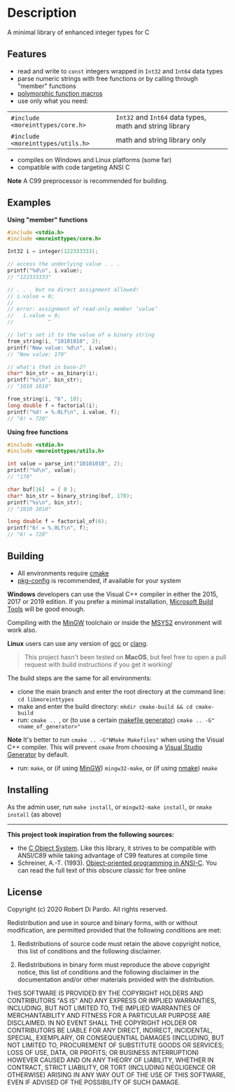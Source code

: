 Description
===========
A minimal library of enhanced integer types for C

Features
--------
- read and write to `const` integers wrapped in `Int32` and `Int64` data types
- parse numeric strings with free functions or by calling through "member" functions
- [polymorphic function macros][]
- use only what you need:

<table>
  <tr>
    <td><code>#include &lt;moreinttypes/core.h&gt;</code></td>
    <td><code>Int32</code> and <code>Int64</code> data types, math and string library </td>
  </tr>
  <tr>
    <td><code>#include &lt;moreinttypes/utils.h&gt;</code></td>
    <td>math and string library only </td>
  </tr>
</table>

- compiles on Windows and Linux platforms (some far)
- compatible with code targeting ANSI C

 **Note**
 A C99 preprocessor is recommended for building.

Examples
--------
**Using "member" functions**

```c
#include <stdio.h>
#include <moreinttypes/core.h>

Int32 i = integer(122333333);

// access the underlying value . . .
printf("%d\n", i.value);
// "122333333"

// . . . but no direct assignment allowed!
// i.value = 0;
//
// error: assignment of read-only member ‘value’
//   i.value = 0;
//           ^

// let's set it to the value of a binary string
from_string(i, "10101010", 2);
printf("New value: %d\n", i.value);
// "New value: 170"

// what's that in base-2?
char* bin_str = as_binary(i);
printf("%s\n", bin_str);
// "1010 1010"

from_string(i, "6", 10);
long double f = factorial(i);
printf("%d! = %.0Lf\n", i.value, f);
// "6! = 720"
```

**Using free functions**
```c
#include <stdio.h>
#include <moreinttypes/utils.h>

int value = parse_int("10101010", 2);
printf("%d\n", value);
// "170"

char buf[16]  = { 0 };
char* bin_str = binary_string(buf, 170);
printf("%s\n", bin_str);
// "1010 1010"

long double f = factorial_of(6);
printf("6! = %.0Lf\n", f);
// "6! = 720"
```

Building
--------
- All environments require [cmake](https://cmake.org)
- [pkg-config](https://packages.debian.org/sid/pkg-config) is recommended, if available for your system

**Windows** developers can use the Visual C++ compiler in either the 2015, 2017 or 2019 edition.
If you prefer a minimal installation, [Microsoft Build Tools][] will be good enough.

Compiling with the [MinGW][] toolchain or inside the [MSYS2][] environment will work also.

**Linux** users can use any version of [gcc][] or [clang][].

> This project hasn't been tested on **MacOS**, but feel free to open a pull request with build instructions if you get it working!

The build steps are the same for all environments:
- clone the main branch and enter the root directory at the command line: `cd libmoreinttypes`
- make and enter the build directory: `mkdir cmake-build && cd cmake-build`
- run: `cmake .. `, or (to use a certain [makefile generator][]) `cmake .. -G"<name_of_generator>"`

**Note**
It's better to run `cmake .. -G"NMake Makefiles"` when using the Visual C++ compiler.
This will prevent `cmake` from choosing a [Visual Studio Generator][] by default.

- run: `make`, or (if using [MinGW][]) `mingw32-make`, or (if using [nmake][]) `nmake`

Installing
----------
As the admin user, run `make install`, or `mingw32-make install`, or `nmake install` (as above)

---
**This project took inspiration from the following sources:**
- the [C Object System](https://github.com/CObjectSystem/COS). Like this library, it strives to be compatible with ANSI/C89 while taking advantage of C99 features at compile time
- Schreiner, A.-T. (1993). [Object-oriented programming
  in ANSI-C](https://www.cs.rit.edu/~ats/books/ooc.pdf). You can read the full text of this obscure classic for free online

License
-------
Copyright (c) 2020 Robert Di Pardo. All rights reserved.

Redistribution and use in source and binary forms, with or without modification,
are permitted provided that the following conditions are met:

1. Redistributions of source code must retain the above copyright notice,
this list of conditions and the following disclaimer.

2. Redistributions in binary form must reproduce the above copyright notice,
this list of conditions and the following disclaimer in the documentation
and/or other materials provided with the distribution.

THIS SOFTWARE IS PROVIDED BY THE COPYRIGHT HOLDERS AND CONTRIBUTORS "AS IS"
AND ANY EXPRESS OR IMPLIED WARRANTIES, INCLUDING, BUT NOT LIMITED TO, THE
IMPLIED WARRANTIES OF MERCHANTABILITY AND FITNESS FOR A PARTICULAR PURPOSE
ARE DISCLAIMED. IN NO EVENT SHALL THE COPYRIGHT HOLDER OR CONTRIBUTORS BE
LIABLE FOR ANY DIRECT, INDIRECT, INCIDENTAL, SPECIAL, EXEMPLARY, OR CONSEQUENTIAL
DAMAGES (INCLUDING, BUT NOT LIMITED TO, PROCUREMENT OF SUBSTITUTE GOODS OR
SERVICES; LOSS OF USE, DATA, OR PROFITS; OR BUSINESS INTERRUPTION) HOWEVER
CAUSED AND ON ANY THEORY OF LIABILITY, WHETHER IN CONTRACT, STRICT LIABILITY,
OR TORT (INCLUDING NEGLIGENCE OR OTHERWISE) ARISING IN ANY WAY OUT OF THE
USE OF THIS SOFTWARE, EVEN IF ADVISED OF THE POSSIBILITY OF SUCH DAMAGE.


[Microsoft Build Tools]: https://www.microsoft.com/en-us/download/details.aspx?id=48159
[MSYS2]: https://cmake.org/cmake/help/latest/generator/MSYS%20Makefiles.html#generator:MSYS%20Makefiles
[MinGW]: https://cmake.org/cmake/help/latest/generator/MinGW%20Makefiles.html
[nmake]: https://docs.microsoft.com/en-us/cpp/build/reference/running-nmake?view=vs-2019
[gcc]: https://gcc.gnu.org
[clang]: https://clang.llvm.org
[makefile generator]: https://cmake.org/cmake/help/latest/manual/cmake-generators.7.html#makefile-generators
[Visual Studio Generator]: https://cmake.org/cmake/help/latest/generator/Visual%20Studio%2014%202015.html
[polymorphic function macros]: https://rdipardo.github.io/libmoreinttypes/d2/d46/group__int__fn__wrappers.html
